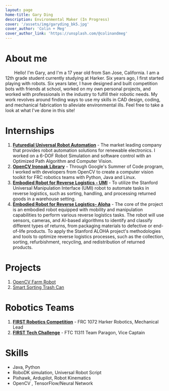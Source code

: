 ```yaml
---
layout: page
home-title: Gary Ding 
description: Environmental Maker (In Progress)
cover: '/assets/img/garyding_bk5.jpg'
cover_author: 'Colin + Meg'
cover_author_link: 'https://unsplash.com/@colinandmeg'
---
```


# About me

&emsp;&emsp;Hello! I'm Gary, and I'm a 17 year old from San Jose, California. I am a 12th grade student currently studying at Harker. Six years ago, I first started playing with robots. Six years later, I have designed and built competition bots with friends at school, worked on my own personal projects, and worked with professionals in the industry to fulfill their robotic needs. My work revolves around finding ways to use my skills in CAD design, coding, and mechanical fabrication to alleviate environmental ills. Feel free to take a look at what I've done in this site! 

# Internships

1. [**Futuredial Universal Robot Automation**](tech/fd-ur5-part1.html) - The market leading company that provides robot automation solutions for renewable electronics. I worked on a 6-DOF Robot Simulation and software control with an Optimized Path Algorithm and Computer Vision. 
2. [**OpenCV Ironoak Library**](tech/gsoc-2022-report.html) -  Through Google's Summer of Code program, I worked with developers from OpenCV to create a computer vision toolkit for FRC robotics teams with Python, Java and Linux.
3. [**Embodied Robot for Reverse Logistics - UMI**](tech/umi-2024-report.html) -  To utilize the Stanford Universal Manipulation Interface (UMI) robot to automate tasks in reverse logistics, such as sorting, handling, and processing returned goods in a warehouse setting.
3. [**Embodied Robot for Reverse Logistics- Aloha**](tech/aloha-2024-report.html) -  The core of the project is an embodied robot equipped with mobility and manipulation capabilities to perform various reverse logistics tasks. The robot will use sensors, cameras, and AI-based algorithms to identify and classify different types of returns, from packaging materials to defective or end-of-life products. To apply the Stanford ALOHA project's methodologies and tools to optimize reverse logistics processes, such as the collection, sorting, refurbishment, recycling, and redistribution of returned products.



# Projects

1. [OpenCV Farm Robot](tech/opencv-rover-part1.html)
2. [Smart Sorting Trash Can](tech/trashcan-makerfair.html)


# Robotics Teams

1. [**FIRST Robotics Competition**](tech/ftc-11311.html) - FRC 1072 Harker Robotics, Mechanical Lead
2. [**FIRST Tech Challenge**](tech/ftc-11311.html) - FTC 11311 Team Paragon, Vice Captain

# Skills

- Java, Python
- RoboDK simulation, Universal Robot Script
- Pixhawk, Ardupilot, Robot Kinematics 
- OpenCV , TensorFlow/Neural Network

